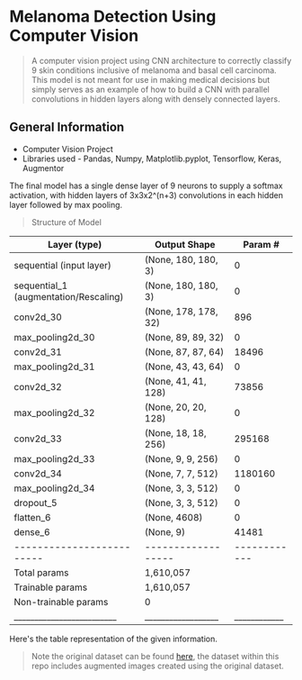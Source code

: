 # Melanoma Detection Using Computer Vision
> A computer vision project using CNN architecture to correctly classify 9 skin conditions inclusive of melanoma and basal cell carcinoma. This model is not meant for use in making medical decisions but simply serves as an example of how to build a CNN with parallel convolutions in hidden layers along with densely connected layers.  


## General Information
* Computer Vision Project
* Libraries used - Pandas, Numpy, Matplotlib.pyplot, Tensorflow, Keras, Augmentor


The final model has a single dense layer of 9 neurons to supply a softmax activation, with hidden layers of 3x3x2^(n+3) convolutions in each hidden layer followed by max pooling. 

> Structure of Model

| Layer (type)            | Output Shape     | Param #    |
|-------------------------|------------------|------------|
| sequential (input layer)| (None, 180, 180, 3) | 0          |
| sequential_1 (augmentation/Rescaling)| (None, 180, 180, 3) | 0          |
| conv2d_30               | (None, 178, 178, 32) | 896        |
| max_pooling2d_30        | (None, 89, 89, 32) | 0          |
| conv2d_31               | (None, 87, 87, 64) | 18496      |
| max_pooling2d_31        | (None, 43, 43, 64) | 0          |
| conv2d_32               | (None, 41, 41, 128) | 73856      |
| max_pooling2d_32        | (None, 20, 20, 128) | 0          |
| conv2d_33               | (None, 18, 18, 256) | 295168     |
| max_pooling2d_33        | (None, 9, 9, 256) | 0          |
| conv2d_34               | (None, 7, 7, 512) | 1180160    |
| max_pooling2d_34        | (None, 3, 3, 512) | 0          |
| dropout_5               | (None, 3, 3, 512) | 0          |
| flatten_6               | (None, 4608)     | 0          |
| dense_6                 | (None, 9)        | 41481      |
|-------------------------|------------------|------------|
| Total params            | 1,610,057        |            |
| Trainable params        | 1,610,057        |            |
| Non-trainable params    | 0                |            |
|_________________________|__________________|____________|

Here's the table representation of the given information.


> Note the original dataset can be found [here](https://www.kaggle.com/datasets/nodoubttome/skin-cancer9-classesisic), the dataset within this repo includes augmented images created using the original dataset. 

